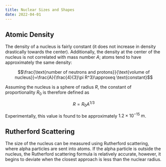 ```yaml
---
title: Nuclear Sizes and Shapes
date: 2022-04-01
---
```


## Atomic Density

The density of a nucleus is fairly constant (it does not increase in density drastically towards the center). Additionally, the density at the center of the nucleus is not correlated with mass number $A$; atoms tend to have approximately the same density:

$$\frac{\text{number of neutrons and protons}}{\text{volume of nucleus}}=\frac{A}{\frac{4}{3}\pi R^3}\approxeq \text{constant}$$

Assuming the nucleus is a sphere of radius $R$, the constant of proportionality $R_0$ is therefore defined as

$$R=R_0A^{1/3}$$

Experimentally, this value is found to be approximately $1.2\times 10^{-15}~\text{m}$.

## Rutherford Scattering

The size of the nucleus can be measured using Rutherford scattering, where alpha particles are sent into atoms. If the alpha particle is outside the nucleus, the Rutherford scattering formula is relatively accurate, however, it begins to deviate when the closest approach is less than the nuclear radius.